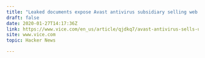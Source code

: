 ```yaml
---
title: "Leaked documents expose Avast antivirus subsidiary selling web browsing data"
draft: false
date: 2020-01-27T14:17:36Z
link: https://www.vice.com/en_us/article/qjdkq7/avast-antivirus-sells-user-browsing-data-investigation?utm_medium=RSS&utm_source=hune
site: www.vice.com
topic: Hacker News  

---
```

